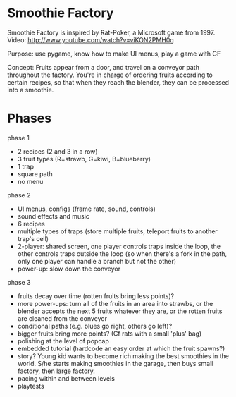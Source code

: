 Smoothie Factory
======

Smoothie Factory is inspired by Rat-Poker, a Microsoft game from 1997. Video: http://www.youtube.com/watch?v=viKON2PMH0g

Purpose: use pygame, know how to make UI menus, play a game with GF

Concept: Fruits appear from a door, and travel on a conveyor path throughout the factory. You're in charge of ordering fruits according to certain recipes, so that when they reach the blender, they can be processed into a smoothie.




Phases
=====

phase 1
- 2 recipes (2 and 3 in a row)
- 3 fruit types (R=strawb, G=kiwi, B=blueberry)
- 1 trap
- square path
- no menu


phase 2
- UI menus, configs (frame rate, sound, controls)
- sound effects and music
- 6 recipes
- multiple types of traps (store multiple fruits, teleport fruits to another trap's cell)
- 2-player: shared screen, one player controls traps inside the loop, the other controls traps outside the loop (so when there's a fork in the path, only one player can handle a branch but not the other)
- power-up: slow down the conveyor 


phase 3
- fruits decay over time (rotten fruits bring less points)?
- more power-ups: turn all of the fruits in an area into strawbs, or the blender accepts the next 5 fruits whatever they are, or the rotten fruits are cleaned from the conveyor
- conditional paths (e.g. blues go right, others go left)?
- bigger fruits bring more points? (Cf rats with a small 'plus' bag)
- polishing at the level of popcap
- embedded tutorial (hardcode an easy order at which the fruit spawns?)
- story? Young kid wants to become rich making the best smoothies in the world. S/he starts making smoothies in the garage, then buys small factory, then large factory.
- pacing within and between levels
- playtests